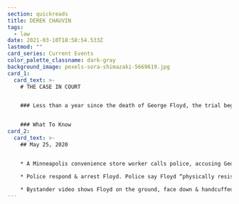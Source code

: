 ```yaml
---
section: quickreads
title: DEREK CHAUVIN
tags:
  - law
date: 2021-03-10T18:58:54.533Z
lastmod: ""
card_series: Current Events
color_palette_classname: dark-gray
background_image: pexels-sora-shimazaki-5669619.jpg
card_1:
  card_text: >-
    # THE CASE IN COURT


    ### Less than a year since the death of George Floyd, the trial begins for a former Minneapolis officer charged with his murder.


    ### What To Know
card_2:
  card_text: >-
    ## May 25, 2020


    * A Minneapolis convenience store worker calls police, accusing George Floyd, a 46-year-old black man, of using a counterfeit $20. 

    * Police respond & arrest Floyd. Police say Floyd “physically resisted officers.” 

    * Bystander video shows Floyd on the ground, face down & handcuffed, with officer Derek Chauvin holding his knee on Floyd’s neck.
---
```

